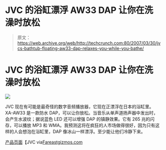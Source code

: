 # JVC 的浴缸漂浮 AW33 DAP 让你在洗澡时放松

> 原文：<https://web.archive.org/web/http://techcrunch.com:80/2007/03/30/jvcs-bathtub-floating-aw33-dap-relaxes-you-while-you-bathe/>

# JVC 的浴缸漂浮 AW33 DAP 让你在洗澡时放松

![](img/e63b48d0e1f6600bd72f8337d92321b3.png)

JVC 现在有可能是最奇怪的数字音频播放器，它现在正漂浮在日本的浴缸里。XA-AW33 是一款防水 DAP，可以让你放松。当音乐从单声道扬声器中发出时，会产生水波纹；据说蓝色 LED 还可以增强 DAP 的镇静效果。它有 265 兆的闪存，可以播放 MP3 和 WMA。我预测这将在疯狂的人市场做得很好，因为只有这样的人会想泡在浴缸里，DAP 像冰山一样漂浮。至少能让他们冷静下来。

[产品页面](https://web.archive.org/web/20210302015350/http://www.jvc-victor.co.jp/accessory/speaker/xa-aw33/index.html)【JVC via[Fareastgizmos.com](https://web.archive.org/web/20210302015350/http://www.fareastgizmos.com/mp3/jvc_xaaw33_healing_waterproof_mp3_player.php)